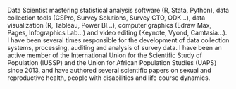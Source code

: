 Data Scientist mastering statistical analysis software (R, Stata, Python), data collection tools (CSPro, Survey Solutions, Survey CTO, ODK...), data visualization (R, Tableau, Power BI...), computer graphics (Edraw Max, Pages, Infographics Lab...) and video editing (Keynote, Vyond, Camtasia...). I have been several times responsible for the development of data collection systems, processing, auditing and analysis of survey data. I have been an active member of the International Union for the Scientific Study of Population (IUSSP) and the Union for African Population Studies (UAPS) since 2013, and have authored several scientific papers on sexual and reproductive health, people with disabilities and life course dynamics.
